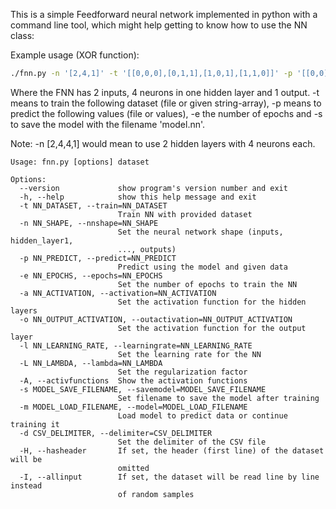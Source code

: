 This is a simple Feedforward neural network implemented in python with a command line tool, which might help getting to know how to use the NN class:

Example usage (XOR function):

``` sh
./fnn.py -n '[2,4,1]' -t '[[0,0,0],[0,1,1],[1,0,1],[1,1,0]]' -p '[[0,0],[0,1],[1,0],[1,1]]' -e 50000 -s model.nn

```

Where the FNN has 2 inputs, 4 neurons in one hidden layer and 1 output. -t means to train the following dataset (file or given string-array), -p means to predict the following values (file or values), -e the number of epochs and -s to save the model with the filename 'model.nn'.

Note: -n [2,4,4,1] would mean to use 2 hidden layers with 4 neurons each.

```
Usage: fnn.py [options] dataset

Options:
  --version             show program's version number and exit
  -h, --help            show this help message and exit
  -t NN_DATASET, --train=NN_DATASET
                        Train NN with provided dataset
  -n NN_SHAPE, --nnshape=NN_SHAPE
                        Set the neural network shape (inputs, hidden_layer1,
                        ..., outputs)
  -p NN_PREDICT, --predict=NN_PREDICT
                        Predict using the model and given data
  -e NN_EPOCHS, --epochs=NN_EPOCHS
                        Set the number of epochs to train the NN
  -a NN_ACTIVATION, --activation=NN_ACTIVATION
                        Set the activation function for the hidden layers
  -o NN_OUTPUT_ACTIVATION, --outactivation=NN_OUTPUT_ACTIVATION
                        Set the activation function for the output layer
  -l NN_LEARNING_RATE, --learningrate=NN_LEARNING_RATE
                        Set the learning rate for the NN
  -L NN_LAMBDA, --lambda=NN_LAMBDA
                        Set the regularization factor
  -A, --activfunctions  Show the activation functions
  -s MODEL_SAVE_FILENAME, --savemodel=MODEL_SAVE_FILENAME
                        Set filename to save the model after training
  -m MODEL_LOAD_FILENAME, --model=MODEL_LOAD_FILENAME
                        Load model to predict data or continue training it
  -d CSV_DELIMITER, --delimiter=CSV_DELIMITER
                        Set the delimiter of the CSV file
  -H, --hasheader       If set, the header (first line) of the dataset will be
                        omitted
  -I, --allinput        If set, the dataset will be read line by line instead
                        of random samples

```

